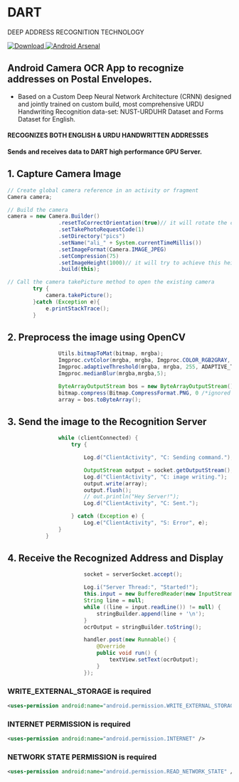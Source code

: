 # DART
DEEP ADDRESS RECOGNITION TECHNOLOGY


[ ![Download](https://api.bintray.com/packages/janishar/mindorks/paracamera/images/download.svg) ](https://play.google.com/store/apps/details?id=com.mindorks.cameralibrary&hl=en)
[![Android Arsenal](https://img.shields.io/badge/Android%20Arsenal-ParaCamera-brightgreen.svg?style=flat)](http://android-arsenal.com/details/1/4415)

## Android Camera OCR App to recognize addresses on Postal Envelopes.
- Based on a Custom Deep Neural Network Architecture (CRNN) designed and jointly trained on custom build, most comprehensive URDU Handwriting Recognition data-set: NUST-URDUHR Dataset and Forms Dataset for English.

#### RECOGNIZES BOTH ENGLISH & URDU HANDWRITTEN ADDRESSES
#### Sends and receives data to DART high performance GPU Server.

## 1. Capture Camera Image
```java
// Create global camera reference in an activity or fragment
Camera camera;

// Build the camera   
camera = new Camera.Builder()
                .resetToCorrectOrientation(true)// it will rotate the camera bitmap to the correct orientation from meta data
                .setTakePhotoRequestCode(1)
                .setDirectory("pics")
                .setName("ali_" + System.currentTimeMillis())
                .setImageFormat(Camera.IMAGE_JPEG)
                .setCompression(75)
                .setImageHeight(1000)// it will try to achieve this height as close as possible maintaining the aspect ratio; 
                .build(this);
```

```java
// Call the camera takePicture method to open the existing camera             
        try {
            camera.takePicture();
        }catch (Exception e){
            e.printStackTrace();
        }
```
## 2. Preprocess the image using OpenCV
```java
                Utils.bitmapToMat(bitmap, mrgba);
                Imgproc.cvtColor(mrgba, mrgba, Imgproc.COLOR_RGB2GRAY, 3);
                Imgproc.adaptiveThreshold(mrgba, mrgba, 255, ADAPTIVE_THRESH_MEAN_C, THRESH_BINARY, 15, 9);
                Imgproc.medianBlur(mrgba,mrgba,5);

```
```java
                ByteArrayOutputStream bos = new ByteArrayOutputStream();
                bitmap.compress(Bitmap.CompressFormat.PNG, 0 /*ignored for PNG*/, bos);
                array = bos.toByteArray();
```

## 3. Send the image to the Recognition Server
```java
                while (clientConnected) {
                    try {

                        Log.d("ClientActivity", "C: Sending command.");

                        OutputStream output = socket.getOutputStream();
                        Log.d("ClientActivity", "C: image writing.");
                        output.write(array);
                        output.flush();
                        // out.println("Hey Server!");
                        Log.d("ClientActivity", "C: Sent.");

                    } catch (Exception e) {
                        Log.e("ClientActivity", "S: Error", e);
                }
            }
```
## 4. Receive the Recognized Address and Display
```java
                        socket = serverSocket.accept();

                        Log.i("Server Thread:", "Started!");
                        this.input = new BufferedReader(new InputStreamReader(socket.getInputStream()));
                        String line = null;
                        while ((line = input.readLine()) != null) {
                            stringBuilder.append(line + '\n');
                        }
                        ocrOutput = stringBuilder.toString();

                        handler.post(new Runnable() {
                            @Override
                            public void run() {
                                textView.setText(ocrOutput);
                            }
                        });
```
### WRITE_EXTERNAL_STORAGE is required
```xml
<uses-permission android:name="android.permission.WRITE_EXTERNAL_STORAGE" />
```
### INTERNET PERMISSION is required
```xml
<uses-permission android:name="android.permission.INTERNET" />
```
### NETWORK STATE PERMISSION is required
```xml
<uses-permission android:name="android.permission.READ_NETWORK_STATE" />
```
